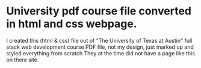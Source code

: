 # University pdf course file converted in html and css webpage.
I created this (html & css) file out of "The University of Texas at Austin" full stack web development course PDF file, not my design, just marked up and styled everything from scratch
They at the time did not have a page like this on there site.
